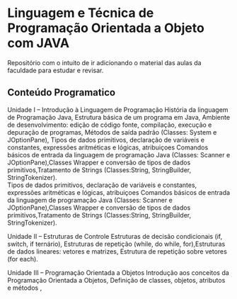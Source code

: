 # Linguagem e Técnica de Programação Orientada a Objeto com JAVA
Repositório com o intuito de ir adicionando o material das aulas da faculdade para estudar e revisar.
## Conteúdo Programatico
Unidade I – Introdução à Linguagem de Programação   História da linguagem de Programação Java, Estrutura básica de um programa em Java, Ambiente de desenvolvimento: edição de código fonte, compilação, execução e depuração de   programas, Métodos de saída padrão (Classes: System e JOptionPane), Tipos  de  dados  primitivos,  declaração  de  variáveis  e  constantes,  expressões  aritméticas  e   lógicas, atribuiçoes Comandos básicos de entrada da linguagem de programação Java (Classes: Scanner e JOptionPane),Classes Wrapper e conversão de tipos de dados primitivos,Tratamento de Strings (Classes:String, StringBuilder, StringTokenizer). 																	
Tipos  de  dados  primitivos,  declaração  de  variáveis  e  constantes,  expressões  aritméticas  e   lógicas, atribuiçoes Comandos básicos de entrada da linguagem de programação Java (Classes: Scanner e JOptionPane),Classes Wrapper e conversão de tipos de dados primitivos,Tratamento de Strings (Classes:String, StringBuilder, StringTokenizer). 			

Unidade II – Estruturas de Controle  Estruturas de decisão condicionais (if, switch, if ternário), Estruturas de repetição (while, do while, for),Estruturas de dados lineares: vetores e matrizes, Estrutura de repetição sobre vetores (for each).	

Unidade III – Programação Orientada a Objetos  Introdução aos conceitos da Programação Orientada a Objetos, Definição de classes, objetos, atributos e métodos , 																	
